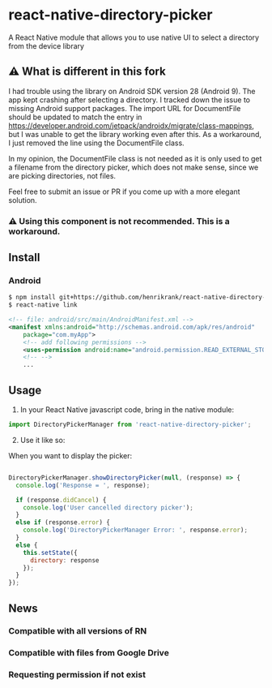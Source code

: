 # react-native-directory-picker
A React Native module that allows you to use native UI to select a directory from the device library

## :warning: What is different in this fork
I had trouble using the library on Android SDK version 28 (Android 9). The app kept crashing after selecting a directory.
I tracked down the issue to missing Android support packages. The import URL for DocumentFile should be updated to 
match the entry in https://developer.android.com/jetpack/androidx/migrate/class-mappings, but I was unable to get 
the library working even after this. As a workaround, I just removed the line using the DocumentFile class.

In my opinion, the DocumentFile class is not needed as it is only used to get a filename from the directory picker, 
which does not make sense, since we are picking directories, not files. 

Feel free to submit an issue or PR if you come up with a more elegant solution. 

###  :warning: Using this component is not recommended. This is a workaround.

## Install

### Android

```bash
$ npm install git+https://github.com/henrikrank/react-native-directory-picker.git
$ react-native link
```

```xml
<!-- file: android/src/main/AndroidManifest.xml -->
<manifest xmlns:android="http://schemas.android.com/apk/res/android"
    package="com.myApp">
    <!-- add following permissions -->
    <uses-permission android:name="android.permission.READ_EXTERNAL_STORAGE"/>
    <!-- -->
    ...
```

## Usage
1. In your React Native javascript code, bring in the native module:

  ```javascript
import DirectoryPickerManager from 'react-native-directory-picker';
  ```
2. Use it like so:

  When you want to display the picker:
  ```javascript

  DirectoryPickerManager.showDirectoryPicker(null, (response) => {
    console.log('Response = ', response);

    if (response.didCancel) {
      console.log('User cancelled directory picker');
    }
    else if (response.error) {
      console.log('DirectoryPickerManager Error: ', response.error);
    }
    else {
      this.setState({
        directory: response
      });
    }
  });
  ```

## News
### Compatible with all versions of RN
### Compatible with files from Google Drive
### Requesting permission if not exist
